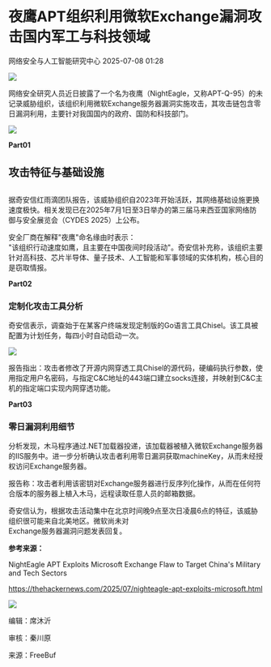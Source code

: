 #  夜鹰APT组织利用微软Exchange漏洞攻击国内军工与科技领域  
 网络安全与人工智能研究中心   2025-07-08 01:28  
  
![](https://mmbiz.qpic.cn/mmbiz_gif/ezpQRXtYHibyxtdPv3Xibm2WIxGeGTOHiaeHaXicVpjEoCpdMziceBzFewde58rWGj6FsfNRiaHLOk9hXVLA41Gjk50g/640?wx_fmt=gif&from=appmsg "")  
  
  
网络安全研究人员近日披露了一个名为夜鹰（NightEagle，又称APT-Q-95）的未记录威胁组织，该组织利用微软Exchange服务器漏洞实施攻击，其攻击链包含零日漏洞利用，主要针对我国国内的政府、国防和科技部门。  
  
  
![](https://mmbiz.qpic.cn/mmbiz_jpg/ezpQRXtYHibyxtdPv3Xibm2WIxGeGTOHiaeVEWm9Op545DDEnt04FBqqI5iaTgUylZdWbbov9vYUfqTHLkN1k3icXFQ/640?wx_fmt=jpeg&from=appmsg "")  
  
  
**Part01**  
  
## 攻击特征与基础设施  
  
  
##   
  
据奇安信红雨滴团队报告，该威胁组织自2023年开始活跃，其网络基础设施更换速度极快。相关发现已在2025年7月1日至3日举办的第三届马来西亚国家网络防御与安全展览会（CYDES 2025）上公布。  
  
  
安全厂商在解释"夜鹰"命名缘由时表示：  
"该组织行动速度如鹰，且主要在中国夜间时段活动"。奇安信补充称，该组织主要针对高科技、芯片半导体、量子技术、人工智能和军事领域的实体机构，核心目的是窃取情报。  
  
  
**Part02**  
  
### 定制化攻击工具分析  
  
  
奇安信表示，调查始于在某客户终端发现定制版的Go语言工具Chisel。该工具被配置为计划任务，每四小时自动启动一次。  
  
  
![](https://mmbiz.qpic.cn/mmbiz_jpg/ezpQRXtYHibyxtdPv3Xibm2WIxGeGTOHiaeiaiafv2Bu1RrFKVNbUibsygJLheGw4ITJ44rQwSK3rkdfCSHr21WG1esg/640?wx_fmt=jpeg&from=appmsg "")  
  
报告指出：攻击者修改了开源内网穿透工具Chisel的源代码，硬编码执行参数，使用指定用户名密码，与指定C&C地址的443端口建立socks连接，并映射到C&C主机的指定端口实现内网穿透功能。  
  
  
**Part03**  
  
### 零日漏洞利用细节  
  
  
分析发现，木马程序通过.NET加载器投递，该加载器被植入微软Exchange服务器的IIS服务中。进一步分析确认攻击者利用零日漏洞获取machineKey，从而未经授权访问Exchange服务器。  
  
  
报告称：攻击者利用该密钥对Exchange服务器进行反序列化操作，从而在任何符合版本的服务器上植入木马，远程读取任意人员的邮箱数据。  
  
  
奇安信认为，根据攻击活动集中在北京时间晚9点至次日凌晨6点的特征，该威胁组织很可能来自北美地区。微软尚未对  
Exchange服务器漏洞问题发表回复。  
  
  
**参考来源：**  
  
NightEagle APT Exploits Microsoft Exchange Flaw to Target China's Military and Tech Sectors  
  
https://thehackernews.com/2025/07/nighteagle-apt-exploits-microsoft.html  
  
  
![](https://mmbiz.qpic.cn/mmbiz_png/ezpQRXtYHibyxtdPv3Xibm2WIxGeGTOHiaecJHVbBD6xboUBex9vuwhVuKiamv1jxHesepNyCUBibdxewPmekCkZItw/640?wx_fmt=png&from=appmsg "")  
  
编辑：席沐沂  
  
审核：秦川原  
  
来源：FreeBuf  
  
###   
###   
  
  
  
  
  
  
